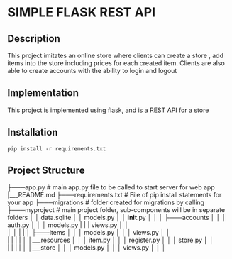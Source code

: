# SIMPLE FLASK REST API

## Description

This project imitates an online store where clients can create a store , add items into the store including prices for each created item. Clients are also able to create accounts with the ability to login and logout

## Implementation

This project is implemented using flask, and is a REST API for a store


## Installation

```
pip install -r requirements.txt

```

## Project Structure

├───app.py # main app.py file to be called to start server for web app
|___README.md
├───requirements.txt   # File of pip install statements for your app
├───migrations    # folder created for migrations by calling
├───myproject   # main project folder, sub-components will be in separate folders
│   │   data.sqlite
│   │   models.py
│   │   __init__.py
│   │
│   ├───accounts
│   │   │   auth.py
│   │   │   models.py
|   |   |   views.py
│   │     
│   │
|   |
│   ├───items
│   │   │   models.py
│   │   │   views.py
│   │   
|   |
|   |
│   │___resources
│   │   │    item.py
│   │   │    register.py
│   │   │    store.py
│   │   
|   |
|   |
│   │___store
│   │   │    models.py
│   │   │    views.py
│   │   │    
